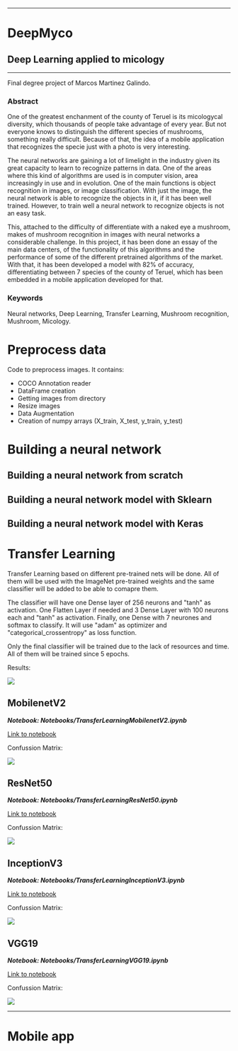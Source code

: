_____________________
# DeepMyco
## Deep Learning applied to micology
_____________________

Final degree project of Marcos Martinez Galindo.

### Abstract

One of the greatest enchanment of the county of Teruel is its micologycal diversity, which thousands of people take advantage of every year. But not everyone knows to distinguish the different species of mushrooms, something really difficult. Because of that, the idea of a mobile application that recognizes the specie just with a photo is very interesting.

The neural networks are gaining a lot of limelight in the industry given its great capacity to learn to recognize patterns in data. One of the areas where this kind of algorithms are used is in computer vision, area increasingly in use and in evolution. One of the main functions is object recognition in images, or image classification. With just the image, the neural network is able to recognize the objects in it, if it has been well trained. However, to train well a neural network to recognize objects is not an easy task.

This, attached to the difficulty of differentiate with a naked eye a mushroom, makes of mushroom recognition in images with neural networks a considerable challenge. In this project, it has been done an essay of the main data centers, of the functionality of this algorithms and the performance of some of the different pretrained algorithms of the market. With that, it has been developed a model with 82\% of accuracy, differentiating between 7 species of the county of Teruel, which has been embedded in a mobile application developed for that.

### Keywords
Neural networks, Deep Learning, Transfer Learning, Mushroom recognition, Mushroom, Micology.

# Preprocess data

Code to preprocess images. It contains:
- COCO Annotation reader
- DataFrame creation
- Getting images from directory
- Resize images
- Data Augmentation
- Creation of numpy arrays (X_train, X_test, y_train, y_test)

# Building a neural network

## Building a neural network from scratch

## Building a neural network model with Sklearn

## Building a neural network model with Keras

# Transfer Learning
Transfer Learning based on different pre-trained nets will be done. All of them will be used with the ImageNet pre-trained weights and the same classifier will be added to be able to comapre them. 

The classifier will have one Dense layer of 256 neurons and "tanh" as activation. One Flatten Layer if needed and 3 Dense Layer with 100 neurons each and "tanh" as activation. Finally, one Dense with 7 neurones and softmax to classify. It will use "adam" as optimizer and "categorical_crossentropy" as loss function.

Only the final classifier will be trained due to the lack of resources and time. All of them will be trained since 5 epochs.

Results:

![](images/comparision.png?raw=true)

## MobilenetV2
***Notebook: Notebooks/TransferLearningMobilenetV2.ipynb***

[Link to notebook](./Notebooks/TransferLearningMobilenetV2.ipynb)

Confussion Matrix:

![](images/matriz-mobilenet.png?raw=true)

## ResNet50
***Notebook: Notebooks/TransferLearningResNet50.ipynb***

[Link to notebook](./Notebooks/TransferLearningResNet50.ipynb)

Confussion Matrix:

![](images/matriz-resnet.png?raw=true)

## InceptionV3
***Notebook: Notebooks/TransferLearningInceptionV3.ipynb***

[Link to notebook](./Notebooks/TransferLearningInceptionV3.ipynb)

Confussion Matrix:

![](images/matriz-inception.png?raw=true)

## VGG19
***Notebook: Notebooks/TransferLearningVGG19.ipynb***

[Link to notebook](./Notebooks/TransferLearningVGG19.ipynb)

Confussion Matrix:

![](images/matriz-vgg.png?raw=true)

__________________

# Mobile app

